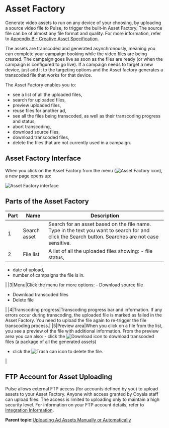 # Asset Factory

Generate video assets to run on any device of your choosing, by uploading a source video file to Pulse, to trigger the built-in Asset Factory. The source file can be of almost any file format and quality. For more information, refer to [Appendix B - Creative Asset Specification](appendix_b.md).

The assets are transcoded and generated asynchronously, meaning you can complete your campaign booking while the video files are being created. The campaign goes live as soon as the files are ready \(or when the campaign is configured to go live\). If a campaign needs to target a new device, just add it to the targeting options and the Asset factory generates a transcoded file that works for that device.

The Asset Factory enables you to:

-   see a list of all the uploaded files,
-   search for uploaded files,
-   preview uploaded files,
-   reuse files for another ad,
-   see all the files being transcoded, as well as their transcoding progress and status,
-   abort transcoding,
-   download source files,
-   download transcoded files,
-   delete the files that are not currently used in a campaign.

## Asset Factory Interface

When you click on the Asset Factory from the menu \(![Asset Factory icon](../../image/pulse_asset_factory_icon.png)\), a new page opens up:

![Asset Factory interface](../../image/pulse_asset_factory_overview.png)

## Parts of the Asset Factory

|Part|Name|Description|
|----|----|-----------|
|1|Search asset|Search for an asset based on the file name. Type in the text you want to search for and click the Search button. Searches are not case sensitive.|
|2|File list|A list of all the uploaded files showing: -   file status,
-   date of upload,
-   number of campaigns the file is in.

|
|3|Menu|Click the menu for more options: -   Download source file
-   Download transcoded files
-   Delete file

|
|4|Transcoding progress|Transcoding progress bar and information. If any errors occur during transcoding, the uploaded file is marked as failed in the Asset Factory. You need to upload the file again to re-trigger the file transcoding process.|
|5|Preview area|When you click on a file from the list, you see a preview of the file with additional information. From the preview area you can also: -   click the ![Download icon](../../image/pulse_asset_factory_download_icon.png) to download transcoded files \(a package of all the generated assets\)
-   click the ![Trash can icon](../../image/pulse_asset_factory_trash_can_icon.png) to delete the file.

|

## FTP Account for Asset Uploading

Pulse allows external FTP access \(for accounts defined by you\) to upload assets to your Asset Factory. Anyone with access granted by Ooyala staff can upload files. The access is limited to uploading only to maintain a high security level. For information on your FTP account details, refer to [Integration Information](settings.md#integration_information).

**Parent topic:**[Uploading Ad Assets Manually or Automatically](../../../oadtech/ad_serving/ug/uploading_ad_assets.md)

